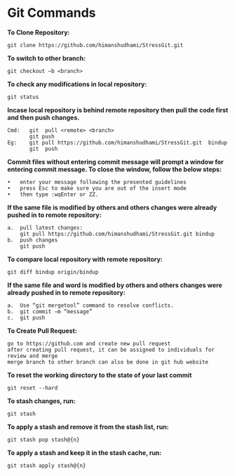 # Git Commands
**To Clone Repository:**

	git clone https://github.com/himanshudhami/StressGit.git

**To switch to other branch:**

	git checkout –b <branch>

**To check any modifications in local repository:**

	git status
**Incase local repository is behind remote repository then pull the code first and then push changes.**

	Cmd:   git  pull <remote> <branch>
           git push
	Eg:    git pull https://github.com/himanshudhami/StressGit.git  bindup
		   git  push

**Commit files without entering commit message will prompt a window for entering commit message. To close the window, follow the below steps:**

	•	enter your message following the presented guidelines
	•	press Esc to make sure you are out of the insert mode
	•	then type :wqEnter or ZZ.
**If the same file is modified by others and others changes were already pushed in to remote repository:**
 
	a.	pull latest changes:
		git pull https://github.com/himanshudhami/StressGit.git bindup
	b.	push changes
		git push
**To compare local repository with remote repository:**

	git diff bindup origin/bindup
 

**If the same file and word is modified by others and others changes were already pushed in to remote repository:**

	a.	Use “git mergetool” command to resolve conflicts. 
	b.	git commit –m “message”
	c.	git push

**To Create Pull Request:**

	go to https://github.com and create new pull request
	after creating pull request, it can be assigned to individuals for review and merge
	merge branch to other branch can also be done in git hub website

**To reset the working directory to the state of your last commit**

    git reset --hard
**To stash changes, run:**

	git stash

**To apply a stash and remove it from the stash list, run:**

	git stash pop stash@{n}

**To apply a stash and keep it in the stash cache, run:**

	git stash apply stash@{n}